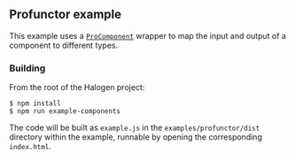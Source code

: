## Profunctor example

This example uses a [```ProComponent```](https://github.com/therealnicksaunders/purescript-halogen/blob/master/src/Halogen/Component/Profunctor.purs#L11) wrapper to map the input and output of a component to different types.

### Building

From the root of the Halogen project:

```
$ npm install
$ npm run example-components
```

The code will be built as `example.js` in the `examples/profunctor/dist` directory within the example, runnable by opening the corresponding `index.html`.
